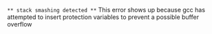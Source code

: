 `** stack smashing detected **`
This error shows up because gcc has attempted to insert protection variables to prevent a possible buffer overflow